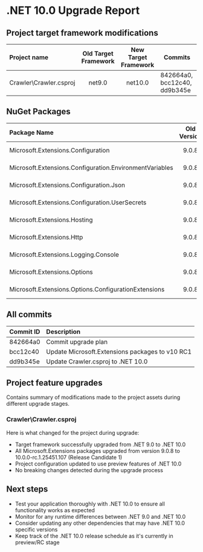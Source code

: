 # .NET 10.0 Upgrade Report

## Project target framework modifications

| Project name          | Old Target Framework | New Target Framework | Commits                   |
|:----------------------|:-------------------:|:-------------------:|---------------------------|
| Crawler\Crawler.csproj |   net9.0            | net10.0             | 842664a0, bcc12c40, dd9b345e |

## NuGet Packages

| Package Name                                           | Old Version | New Version              | Commit Id                                 |
|:-------------------------------------------------------|:-----------:|:------------------------:|-------------------------------------------|
| Microsoft.Extensions.Configuration                     |   9.0.8     | 10.0.0-rc.1.25451.107   | bcc12c40                                  |
| Microsoft.Extensions.Configuration.EnvironmentVariables|   9.0.8     | 10.0.0-rc.1.25451.107   | bcc12c40                                  |
| Microsoft.Extensions.Configuration.Json                |   9.0.8     | 10.0.0-rc.1.25451.107   | bcc12c40                                  |
| Microsoft.Extensions.Configuration.UserSecrets         |   9.0.8     | 10.0.0-rc.1.25451.107   | bcc12c40                                  |
| Microsoft.Extensions.Hosting                           |   9.0.8     | 10.0.0-rc.1.25451.107   | bcc12c40                                  |
| Microsoft.Extensions.Http                              |   9.0.8     | 10.0.0-rc.1.25451.107   | bcc12c40                                  |
| Microsoft.Extensions.Logging.Console                   |   9.0.8     | 10.0.0-rc.1.25451.107   | bcc12c40                                  |
| Microsoft.Extensions.Options                           |   9.0.8     | 10.0.0-rc.1.25451.107   | bcc12c40                                  |
| Microsoft.Extensions.Options.ConfigurationExtensions   |   9.0.8     | 10.0.0-rc.1.25451.107   | bcc12c40                                  |

## All commits

| Commit ID              | Description                                                                      |
|:-----------------------|:---------------------------------------------------------------------------------|
| 842664a0               | Commit upgrade plan                                                              |
| bcc12c40               | Update Microsoft.Extensions packages to v10 RC1                                 |
| dd9b345e               | Update Crawler.csproj to .NET 10.0                                             |

## Project feature upgrades

Contains summary of modifications made to the project assets during different upgrade stages.

### Crawler\Crawler.csproj

Here is what changed for the project during upgrade:

- Target framework successfully upgraded from .NET 9.0 to .NET 10.0
- All Microsoft.Extensions packages upgraded from version 9.0.8 to 10.0.0-rc.1.25451.107 (Release Candidate 1)
- Project configuration updated to use preview features of .NET 10.0
- No breaking changes detected during the upgrade process

## Next steps

- Test your application thoroughly with .NET 10.0 to ensure all functionality works as expected
- Monitor for any runtime differences between .NET 9.0 and .NET 10.0
- Consider updating any other dependencies that may have .NET 10.0 specific versions
- Keep track of the .NET 10.0 release schedule as it's currently in preview/RC stage